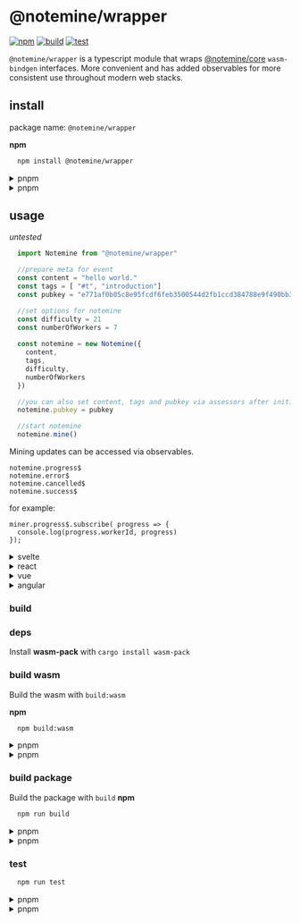 # @notemine/wrapper

[![npm](https://img.shields.io/npm/v/notemine)]( https://www.npmjs.com/package/notemine )
[![build](https://github.com/sandwichfarm/notemine-js/actions/workflows/build.yaml/badge.svg)]( https://github.com/sandwichfarm/notemine-js/actions/workflows/build.yaml ) 
[![test](https://github.com/sandwichfarm/notemine-js/actions/workflows/test.yaml/badge.svg)]( https://github.com/sandwichfarm/notemine-js/actions/workflows/test.yaml )

`@notemine/wrapper` is a typescript module that wraps [@notemine/core](../core/README.md) `wasm-bindgen` interfaces. More convenient and has added observables for more consistent use throughout modern web stacks. 

## install
package name: `@notemine/wrapper`

**npm**
```bash
  npm install @notemine/wrapper
```

<details>
<summary>pnpm</summary>

```bash
  pnpm install @notemine/wrapper
```
</details>

<details>
<summary>pnpm</summary>

```bash
  pnpm install @notemine/wrapper
```
</details>

## usage 
_untested_

```typescript 
  import Notemine from "@notemine/wrapper"

  //prepare meta for event 
  const content = "hello world."
  const tags = [ "#t", "introduction"]
  const pubkey = "e771af0b05c8e95fcdf6feb3500544d2fb1ccd384788e9f490bb3ee28e8ed66f"

  //set options for notemine 
  const difficulty = 21
  const numberOfWorkers = 7
 
  const notemine = new Notemine({
    content,
    tags,
    difficulty,
    numberOfWorkers    
  })

  //you can also set content, tags and pubkey via assessors after initialization. 
  notemine.pubkey = pubkey

  //start notemine
  notemine.mine()
```

Mining updates can be accessed via observables. 

```
notemine.progress$
notemine.error$
notemine.cancelled$
notemine.success$
```

for example:

```
miner.progress$.subscribe( progress => {
  console.log(progress.workerId, progress)
});
```

<details>
<summary>svelte</summary>

```svelte
<script lang="ts">
  import { onMount } from 'svelte';
  import { type Writable, writable } from 'svelte/store';
  import { type ProgressEvent, Notemine } from '@notemine/wrapper';

  const numberOfMiners = 8
  let notemine: Notemine;
  let progress: Writable<ProgressEvent[]> = new writable(new Array(numberOfMiners))
  let success: Writeable<SuccessEvent> = new writable(null)

  onMount(() => {
    notemine = new Notemine({ content: 'Hello, Nostr!', numberOfMiners  });

    const progress$ = miner.progress$.subscribe(progress_ => {
      progress.update( _progress => {
        _progress[progress_.workerId] = progress_
        return _progress
      })
    });

    const success$ = miner.progress$.subscribe(success_ => {
      const {event, totalTime, hashRate}
      success.update( _success => {
        _success = success_
        return _success
      })
      miner.cancel();
    });

    notemine.mine();

    return () => {
      progress$.unsubscribe();
      success$.unsubscribe();
      miner.cancel();
    };
  });
  $: miners = $progress
</script>


<div>
{#each $miners as miner}
<span>Miner #{miner.workerId}: {miner.hashRate}kH/s [Best PoW: ${miner.bestPowData}]
{/each}

{#if($success !== null)}
  <pre>
  {$success.event}
  </pre>
{/if}

</div>
```
</details>



<details>
<summary>react</summary>

```reactjs
  import React, { useEffect } from 'react';
  import { Notemine } from '@notemine/wrapper';

  const MyComponent = () => {
    const notemine = new Notemine({ content: 'Hello, Nostr!' });

    useEffect(() => {
      const subscription = notemine.progress$.subscribe(progress => {
        // Update progress bar or display notemine's progress
      });

      notemine.mine();

      return () => {
        subscription.unsubscribe();
        notemine.cancel();
      };
    }, []);

    return (
      <div>
        {/* Your UI components */}
      </div>
    );
  };

```
</details>

<details>
<summary>vue</summary>

```vue
<template>
  <div>
    <!-- Your UI components -->
  </div>
</template>

<script lang="ts">
import { defineComponent, onMounted, onUnmounted } from 'vue';
import { Notemine } from '@notemine/wrapper';

export default defineComponent({
  name: 'MinerComponent',
  setup() {
    const notemine = new Notemine({ content: 'Hello, Nostr!' });

    onMounted(() => {
      const subscription = notemine.progress$.subscribe(progress => {
        // Update progress bar or display notemine's progress
      });

      notemine.mine();

      onUnmounted(() => {
        subscription.unsubscribe();
        notemine.cancel();
      });
    });

    return {};
  },
});
</script>

```
</details>

<details>
<summary>angular</summary>

```javascript
import { Component, OnInit, OnDestroy } from '@angular/core';
import { Notemine } from '@notemine/wrapper';
import { Subscription } from 'rxjs';

@Component({
  selector: 'app-notemine',
  templateUrl: './notemine.component.html',
})
export class MinerComponent implements OnInit, OnDestroy {
  notemine: Notemine;
  progressSubscription: Subscription;

  ngOnInit() {
    this.notemine = new Notemine({ content: 'Hello, Nostr!' });
    this.progressSubscription = this.notemine.progress$.subscribe(progress => {
      // Update progress bar or display notemine's progress
    });

    this.notemine.mine();
  }

  ngOnDestroy() {
    this.progressSubscription.unsubscribe();
    this.notemine.cancel();
  }
}
```
</details>

### build

### deps

Install **wasm-pack** with `cargo install wasm-pack` 

### build wasm 
Build the wasm with `build:wasm` 

**npm**

```bash
  npm build:wasm
```

<details>
<summary>pnpm</summary>

```bash
  pnpm build:wasm
```
</details>

<details>
<summary>pnpm</summary>

```bash
  pnpm build:wasm
```
</details>

### build package 

Build the package with `build` 
**npm**

```bash
  npm run build
```

<details>
<summary>pnpm</summary>

```bash
  pnpm run build
```
</details>

<details>
<summary>pnpm</summary>

```bash
  pnpm build
```
</details>

### test 
```bash
  npm run test
```

<details>
<summary>pnpm</summary>

```bash
  pnpm run test
```
</details>

<details>
<summary>pnpm</summary>

```bash
  pnpm build
```
</details>
